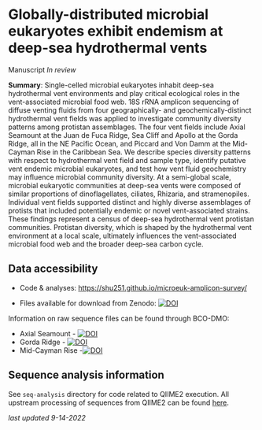 # Globally-distributed microbial eukaryotes exhibit endemism at deep-sea hydrothermal vents
Manuscript _In review_

**Summary**: Single-celled microbial eukaryotes inhabit deep-sea hydrothermal vent environments and play critical ecological roles in the vent-associated microbial food web. 18S rRNA amplicon sequencing of diffuse venting fluids from four geographically- and geochemically-distinct hydrothermal vent fields was applied to investigate community diversity patterns among protistan assemblages. The four vent fields include Axial Seamount at the Juan de Fuca Ridge, Sea Cliff and Apollo at the Gorda Ridge, all in the NE Pacific Ocean, and Piccard and Von Damm at the Mid-Cayman Rise in the Caribbean Sea. We describe species diversity patterns with respect to hydrothermal vent field and sample type, identify putative vent endemic microbial eukaryotes, and test how vent fluid geochemistry may influence microbial community diversity. At a semi-global scale, microbial eukaryotic communities at deep-sea vents were composed of similar proportions of dinoflagellates, ciliates, Rhizaria, and stramenopiles. Individual vent fields supported distinct and highly diverse assemblages of protists that included potentially endemic or novel vent-associated strains. These findings represent a census of deep-sea hydrothermal vent protistan communities. Protistan diversity, which is shaped by the hydrothermal vent environment at a local scale, ultimately influences the vent-associated microbial food web and the broader deep-sea carbon cycle.


## Data accessibility

* Code & analyses: <https://shu251.github.io/microeuk-amplicon-survey/>

* Files available for download from Zenodo: [![DOI](https://zenodo.org/badge/DOI/10.5281/zenodo.5959694.svg)](https://doi.org/10.5281/zenodo.5959694)

Information on raw sequence files can be found through BCO-DMO:

* Axial Seamount - [![DOI](https://img.shields.io/badge/NSF-OCE0939564-blue.svg)](https://www.bco-dmo.org/dataset/828392)
* Gorda Ridge - [![DOI](https://img.shields.io/badge/NSF-OCE0939564-blue.svg)](https://www.bco-dmo.org/dataset/828392)
* Mid-Cayman Rise -[![DOI](https://img.shields.io/badge/NSF-OCE0939564-blue.svg)](https://www.bco-dmo.org/dataset/828392)


## Sequence analysis information

See `seq-analysis` directory for code related to QIIME2 execution. All upstream processing of sequences from QIIME2 can be found [here](https://github.com/shu251/microeuk-amplicon-survey/tree/main/seq-analysis).


_last updated 9-14-2022_